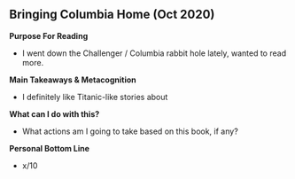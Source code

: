 ## Bringing Columbia Home (Oct 2020)

**Purpose For Reading**
- I went down the Challenger / Columbia rabbit hole lately, wanted to read more.
 
**Main Takeaways & Metacognition**
- I definitely like Titanic-like stories about 

**What can I do with this?**
- What actions am I going to take based on this book, if any?

**Personal Bottom Line**
- x/10
<!--stackedit_data:
eyJoaXN0b3J5IjpbLTE0NjcyMzM1MTcsLTEwODQxNTI5NzNdfQ
==
-->
